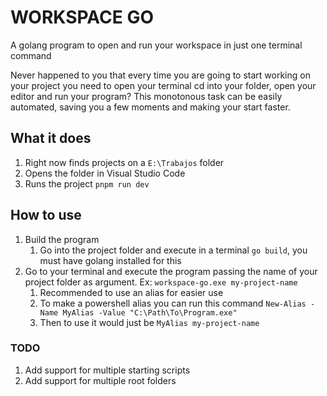 # WORKSPACE GO

A golang program to open and run your workspace in just one terminal command

Never happened to you that every time you are going to start working on your project you need to open your terminal cd into your folder, open your editor and run your program? This monotonous task can be easily automated, saving you a few moments and making your start faster.

## What it does

1. Right now finds projects on a `E:\Trabajos` folder
2. Opens the folder in Visual Studio Code
3. Runs the project `pnpm run dev`

## How to use

1. Build the program
   1. Go into the project folder and execute in a terminal `go build`, you must have golang installed for this
2. Go to your terminal and execute the program passing the name of your project folder as argument. Ex: `workspace-go.exe my-project-name`
   1. Recommended to use an alias for easier use
   2. To make a powershell alias you can run this command `New-Alias -Name MyAlias -Value "C:\Path\To\Program.exe"`
   3. Then to use it would just be `MyAlias my-project-name`

### TODO

1. Add support for multiple starting scripts
2. Add support for multiple root folders
